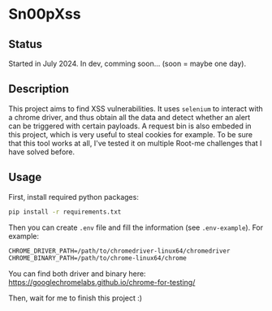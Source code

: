 # Sn00pXss

## Status
Started in July 2024.
In dev, comming soon... (soon = maybe one day).

## Description
This project aims to find XSS vulnerabilities. It uses `selenium` to interact with a chrome driver, and thus obtain all the data and detect whether an alert can be triggered with certain payloads. A request bin is also embeded in this project, which is very useful to steal cookies for example. To be sure that this tool works at all, I've tested it on multiple Root-me challenges that I have solved before.


## Usage
First, install required python packages:
```bash
pip install -r requirements.txt
```

Then you can create `.env` file and fill the information (see `.env-example`).
For example:
```txt
CHROME_DRIVER_PATH=/path/to/chromedriver-linux64/chromedriver
CHROME_BINARY_PATH=/path/to/chrome-linux64/chrome
```

You can find both driver and binary here:
https://googlechromelabs.github.io/chrome-for-testing/

Then, wait for me to finish this project :)
